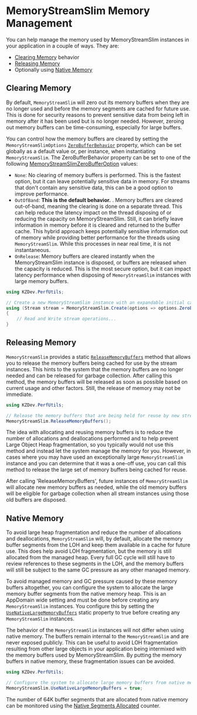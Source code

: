 # MemoryStreamSlim Memory Management

You can help manage the memory used by MemoryStreamSlim instances in your application in a couple of ways. They are:

- [Clearing Memory](#clearing-memory) behavior
- [Releasing Memory](#releasing-memory)
- Optionally using [Native Memory](#native-memory)


## Clearing Memory

By default, `MemoryStreamSlim` will zero out its memory buffers when they are no longer used and before the memory segments are cached for future use. This is done for security reasons to prevent sensitive data from being left in memory after it has been used but is no longer needed. However, zeroing out memory buffers can be time-consuming, especially for large buffers.

You can control how the memory buffers are cleared by setting the `MemoryStreamSlimOptions` [`ZeroBufferBehavior`](/api/KZDev.PerfUtils.MemoryStreamSlimOptions.ZeroBufferBehavior.html) property, which can be set globally as a default value or, per instance, when instantiating `MemoryStreamSlim`. The ZeroBufferBehavior property can be set to one of the following [MemoryStreamSlimZeroBufferOption](/api/KZDev.PerfUtils.MemoryStreamSlimZeroBufferOption.html) values:

- `None`: No clearing of memory buffers is performed. This is the fastest option, but it can leave potentially sensitive data in memory. For streams that don't contain any sensitive data, this can be a good option to improve performance.
- `OutOfBand`: **This is the default behavior.** . Memory buffers are cleared out-of-band, meaning the clearing is done on a separate thread. This can help reduce the latency impact on the thread disposing of or reducing the capacity on MemoryStreamSlim. Still, it can briefly leave information in memory before it is cleared and returned to the buffer cache. This hybrid approach keeps potentially sensitive information out of memory while providing better performance for the threads using `MemoryStreamSlim`. While this processes in near real time, it is not instantaneous.
- `OnRelease`: Memory buffers are cleared instantly when the MemoryStreamSlim instance is disposed, or buffers are released when the capacity is reduced. This is the most secure option, but it can impact latency performance when disposing of `MemoryStreamSlim` instances with large memory buffers.

```csharp
using KZDev.PerfUtils;

// Create a new MemoryStreamSlim instance with an expandable initial capacity of 0 bytes, and setting the option to not clear memory buffers
using (Stream stream = MemoryStreamSlim.Create(options => options.ZeroBufferBehavior = MemoryStreamSlimZeroBufferOption.None))
{
    // Read and Write stream operations...
}
```

## Releasing Memory

`MemoryStreamSlim` provides a static [`ReleaseMemoryBuffers`](/api/KZDev.PerfUtils.MemoryStreamSlim.ReleaseMemoryBuffers.html) method that allows you to release the memory buffers being cached for use by the stream instances. This hints to the system that the memory buffers are no longer needed and can be released for garbage collection. After calling this method, the memory buffers will be released as soon as possible based on current usage and other factors. Still, the release of memory may not be immediate.

```csharp
using KZDev.PerfUtils;

// Release the memory buffers that are being held for reuse by new stream instances
MemoryStreamSlim.ReleaseMemoryBuffers();
```

The idea with allocating and reusing memory buffers is to reduce the number of allocations and deallocations performed and to help prevent Large Object Heap fragmentation, so you typically would not use this method and instead let the system manage the memory for you. However, in cases where you may have used an exceptionally large `MemoryStreamSlim` instance and you can determine that it was a one-off use, you can call this method to release the large set of memory buffers being cached for reuse.

After calling 'ReleaseMemoryBuffers', future instances of `MemoryStreamSlim` will allocate new memory buffers as needed, while the old memory buffers will be eligible for garbage collection when all stream instances using those old buffers are disposed.

## Native Memory

To avoid large heap fragmentation and reduce the number of allocations and deallocations, `MemoryStreamSlim` will, by default, allocate the memory buffer segments from the LOH and keep them available in a cache for future use. This does help avoid LOH fragmentation, but the memory is still allocated from the managed heap. Every full GC cycle will still have to review references to these segments in the LOH, and the memory buffers will still be subject to the same GC pressure as any other managed memory.

To avoid managed memory and GC pressure caused by these memory buffers altogether, you can configure the system to allocate the large memory buffer segments from the native memory heap. This is an AppDomain wide setting and must be done before creating any `MemoryStreamSlim` instances. You configure this by setting the [`UseNativeLargeMemoryBuffers`](/api/KZDev.PerfUtils.MemoryStreamSlim.UseNativeLargeMemoryBuffers.html) static property to true before creating any `MemoryStreamSlim` instances.

The behavior of the `MemoryStreamSlim` instances will not differ when using native memory. The buffers remain internal to the `MemoryStreamSlim` and are never exposed publicly. This can be useful to avoid LOH fragmentation resulting from other large objects in your application being intermixed with the memory buffers used by MemoryStreamSlim. By putting the memory buffers in native memory, these fragmentation issues can be avoided.

```csharp
using KZDev.PerfUtils;

// Configure the system to allocate large memory buffers from native memory
MemoryStreamSlim.UseNativeLargeMemoryBuffers = true;
```

The number of 64K buffer segments that are allocated from native memory can be monitored using the [Native Segments Allocated](./memory-monitoring.md#segmentmemorynativeallocated-counter) counter.
